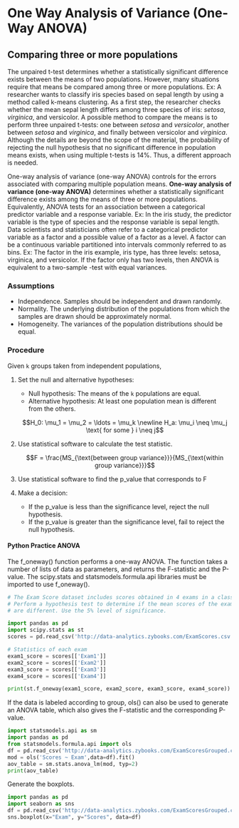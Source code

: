# One Way Analysis of Variance (One-Way ANOVA)

## Comparing three or more populations

The unpaired t-test determines whether a statistically significant difference exists between the means of two populations. However, many situations require that means be compared among three or more populations. Ex: A researcher wants to classify iris species based on sepal length by using a method called k-means clustering. As a first step, the researcher checks whether the mean sepal length differs among three species of iris: *setosa*, *virginica*, and versicolor. A possible method to compare the means is to perform three unpaired t-tests: one between *setosa* and *versicolor*, another between *setosa* and *virginica*, and finally between versicolor and *virginica*. Although the details are beyond the scope of the material, the probability of rejecting the null hypothesis that no significant difference in population means exists, when using multiple t-tests is 14%. Thus, a different approach is needed.

One-way analysis of variance (one-way ANOVA) controls for the errors associated with comparing multiple population means. **One-way analysis of variance (one-way ANOVA)** determines whether a statistically significant difference exists among the means of three or more populations. Equivalently, ANOVA tests for an association between a categorical predictor variable and a response variable. Ex: In the iris study, the predictor variable is the type of species and the response variable is sepal length. Data scientists and statisticians often refer to a categorical predictor variable as a factor and a possible value of a factor as a level. A factor can be a continuous variable partitioned into intervals commonly referred to as bins. Ex: The factor in the iris example, iris type, has three levels: setosa, virginica, and versicolor. If the factor only has two levels, then ANOVA is equivalent to a two-sample
-test with equal variances.

### Assumptions

- Independence. Samples should be independent and drawn randomly.
- Normality. The underlying distribution of the populations from which the samples are drawn should be approximately normal.
- Homogeneity. The variances of the population distributions should be equal.

### Procedure

Given `k` groups taken from independent populations,

1. Set the null and alternative hypotheses:
    - Null hypothesis: The means of the `k` populations are equal.
    - Alternative hypothesis: At least one population mean is different from the others.

    ```math
    H_0: \mu_1 = \mu_2 = \ldots = \mu_k \newline
    H_a: \mu_i \neq \mu_j \text{ for some } i \neq j
    ```

2. Use statistical software to calculate the test statistic.

    ```math
    F = \frac{MS_{\text{between group variance}}}{MS_{\text{within group variance}}}
    ```

3. Use statistical software to find the p_value that corresponds to F

4. Make a decision:
    - If the p_value is less than the significance level, reject the null hypothesis.
    - If the p_value is greater than the significance level, fail to reject the null hypothesis.

#### Python Practice ANOVA

The f_oneway() function performs a one-way ANOVA. The function takes a number of lists of data as parameters, and returns the F-statistic and the P-value. The scipy.stats and statsmodels.formula.api libraries must be imported to use f_oneway().

```python
# The Exam Score dataset includes scores obtained in 4 exams in a class.
# Perform a hypothesis test to determine if the mean scores of the exams
# are different. Use the 5% level of significance.

import pandas as pd
import scipy.stats as st
scores = pd.read_csv('http://data-analytics.zybooks.com/ExamScores.csv')

# Statistics of each exam
exam1_score = scores[['Exam1']]
exam2_score = scores[['Exam2']]
exam3_score = scores[['Exam3']]
exam4_score = scores[['Exam4']]

print(st.f_oneway(exam1_score, exam2_score, exam3_score, exam4_score))
```

If the data is labeled according to group, ols() can also be used to generate an ANOVA table, which also gives the F-statistic and the corresponding P-value.

```python
import statsmodels.api as sm
import pandas as pd
from statsmodels.formula.api import ols
df = pd.read_csv('http://data-analytics.zybooks.com/ExamScoresGrouped.csv')
mod = ols('Scores ~ Exam',data=df).fit()
aov_table = sm.stats.anova_lm(mod, typ=2)
print(aov_table)
```

Generate the boxplots.

```python
import pandas as pd
import seaborn as sns
df = pd.read_csv('http://data-analytics.zybooks.com/ExamScoresGrouped.csv')
sns.boxplot(x="Exam", y="Scores", data=df)
```

